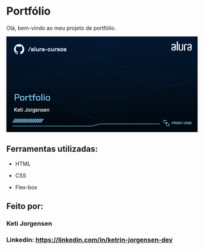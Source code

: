 # Portfólio

Olá, bem-vindo ao meu projeto de portfólio.

![image](https://github.com/ketijor/portfolio/blob/main/assets/Front-end-Portfolio.png)

## Ferramentas utilizadas:

* HTML

* CSS

* Flex-box

## Feito por:

### Keti Jorgensen

### Linkedin: https://linkedin.com/in/ketrin-jorgensen-dev
